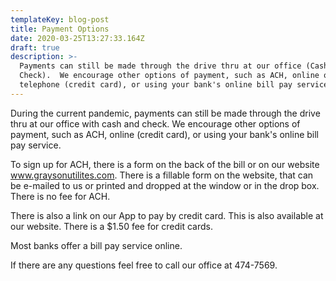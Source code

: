 ```yaml
---
templateKey: blog-post
title: Payment Options
date: 2020-03-25T13:27:33.164Z
draft: true
description: >-
  Payments can still be made through the drive thru at our office (Cash or
  Check).  We encourage other options of payment, such as ACH, online or
  telephone (credit card), or using your bank's online bill pay service.
---
```

During the current pandemic, payments can still be made through the drive thru at our office with cash and check.  We encourage other options of payment, such as ACH, online (credit card), or using your bank's online bill pay service.

To sign up for ACH, there is a form on the back of the bill or on our website www.graysonutilites.com. There is a fillable form on the website, that can be e-mailed to us or printed and dropped at the window or in the drop box.  There is no fee for ACH.

There is also a link on our App to pay by credit card.  This is also available at our website. There is a $1.50 fee for credit cards.

Most banks offer a bill pay service online.  

If there are any questions feel free to call our office at 474-7569.
